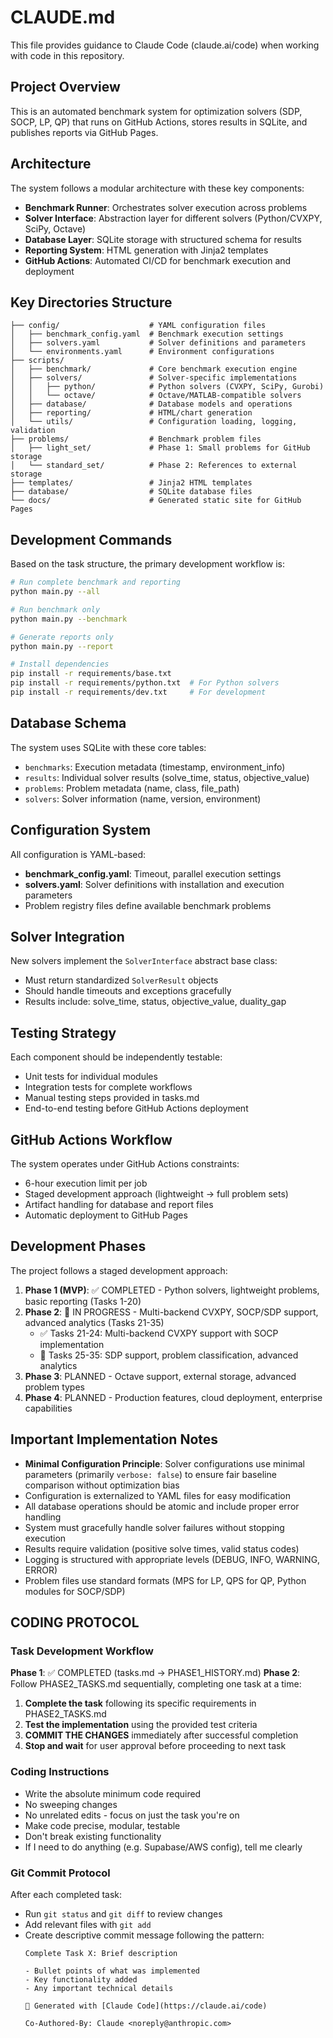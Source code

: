 # CLAUDE.md

This file provides guidance to Claude Code (claude.ai/code) when working with code in this repository.

## Project Overview

This is an automated benchmark system for optimization solvers (SDP, SOCP, LP, QP) that runs on GitHub Actions, stores results in SQLite, and publishes reports via GitHub Pages.

## Architecture

The system follows a modular architecture with these key components:
- **Benchmark Runner**: Orchestrates solver execution across problems
- **Solver Interface**: Abstraction layer for different solvers (Python/CVXPY, SciPy, Octave)
- **Database Layer**: SQLite storage with structured schema for results
- **Reporting System**: HTML generation with Jinja2 templates
- **GitHub Actions**: Automated CI/CD for benchmark execution and deployment

## Key Directories Structure

```
├── config/                    # YAML configuration files
│   ├── benchmark_config.yaml  # Benchmark execution settings
│   ├── solvers.yaml           # Solver definitions and parameters
│   └── environments.yaml      # Environment configurations
├── scripts/
│   ├── benchmark/             # Core benchmark execution engine
│   ├── solvers/               # Solver-specific implementations
│   │   ├── python/            # Python solvers (CVXPY, SciPy, Gurobi)
│   │   └── octave/            # Octave/MATLAB-compatible solvers
│   ├── database/              # Database models and operations
│   ├── reporting/             # HTML/chart generation
│   └── utils/                 # Configuration loading, logging, validation
├── problems/                  # Benchmark problem files
│   ├── light_set/             # Phase 1: Small problems for GitHub storage
│   └── standard_set/          # Phase 2: References to external storage
├── templates/                 # Jinja2 HTML templates
├── database/                  # SQLite database files
└── docs/                      # Generated static site for GitHub Pages
```

## Development Commands

Based on the task structure, the primary development workflow is:

```bash
# Run complete benchmark and reporting
python main.py --all

# Run benchmark only
python main.py --benchmark

# Generate reports only  
python main.py --report

# Install dependencies
pip install -r requirements/base.txt
pip install -r requirements/python.txt  # For Python solvers
pip install -r requirements/dev.txt     # For development
```

## Database Schema

The system uses SQLite with these core tables:
- `benchmarks`: Execution metadata (timestamp, environment_info)
- `results`: Individual solver results (solve_time, status, objective_value)
- `problems`: Problem metadata (name, class, file_path)
- `solvers`: Solver information (name, version, environment)

## Configuration System

All configuration is YAML-based:
- **benchmark_config.yaml**: Timeout, parallel execution settings
- **solvers.yaml**: Solver definitions with installation and execution parameters
- Problem registry files define available benchmark problems

## Solver Integration

New solvers implement the `SolverInterface` abstract base class:
- Must return standardized `SolverResult` objects
- Should handle timeouts and exceptions gracefully
- Results include: solve_time, status, objective_value, duality_gap

## Testing Strategy

Each component should be independently testable:
- Unit tests for individual modules
- Integration tests for complete workflows
- Manual testing steps provided in tasks.md
- End-to-end testing before GitHub Actions deployment

## GitHub Actions Workflow

The system operates under GitHub Actions constraints:
- 6-hour execution limit per job
- Staged development approach (lightweight → full problem sets)
- Artifact handling for database and report files
- Automatic deployment to GitHub Pages

## Development Phases

The project follows a staged development approach:
1. **Phase 1 (MVP)**: ✅ COMPLETED - Python solvers, lightweight problems, basic reporting (Tasks 1-20)
2. **Phase 2**: 🚧 IN PROGRESS - Multi-backend CVXPY, SOCP/SDP support, advanced analytics (Tasks 21-35)
   - ✅ Tasks 21-24: Multi-backend CVXPY support with SOCP implementation
   - 🚧 Tasks 25-35: SDP support, problem classification, advanced analytics
3. **Phase 3**: PLANNED - Octave support, external storage, advanced problem types
4. **Phase 4**: PLANNED - Production features, cloud deployment, enterprise capabilities

## Important Implementation Notes

- **Minimal Configuration Principle**: Solver configurations use minimal parameters (primarily `verbose: false`) to ensure fair baseline comparison without optimization bias
- Configuration is externalized to YAML files for easy modification
- All database operations should be atomic and include proper error handling
- System must gracefully handle solver failures without stopping execution
- Results require validation (positive solve times, valid status codes)
- Logging is structured with appropriate levels (DEBUG, INFO, WARNING, ERROR)
- Problem files use standard formats (MPS for LP, QPS for QP, Python modules for SOCP/SDP)

## CODING PROTOCOL

### Task Development Workflow
**Phase 1**: ✅ COMPLETED (tasks.md → PHASE1_HISTORY.md)
**Phase 2**: Follow PHASE2_TASKS.md sequentially, completing one task at a time:
1. **Complete the task** following its specific requirements in PHASE2_TASKS.md
2. **Test the implementation** using the provided test criteria  
3. **COMMIT THE CHANGES** immediately after successful completion
4. **Stop and wait** for user approval before proceeding to next task

### Coding Instructions
- Write the absolute minimum code required
- No sweeping changes
- No unrelated edits - focus on just the task you're on
- Make code precise, modular, testable
- Don't break existing functionality
- If I need to do anything (e.g. Supabase/AWS config), tell me clearly

### Git Commit Protocol
After each completed task:
- Run `git status` and `git diff` to review changes
- Add relevant files with `git add`
- Create descriptive commit message following the pattern:
  ```
  Complete Task X: Brief description
  
  - Bullet points of what was implemented
  - Key functionality added
  - Any important technical details
  
  🤖 Generated with [Claude Code](https://claude.ai/code)
  
  Co-Authored-By: Claude <noreply@anthropic.com>
  ```

